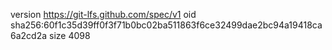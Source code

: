 version https://git-lfs.github.com/spec/v1
oid sha256:60f1c35d39ff0f3f71b0bc02ba511863f6ce32499dae2bc94a19418ca6a2cd2a
size 4098
